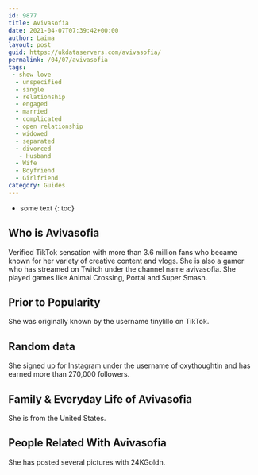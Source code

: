 ```yaml
---
id: 9877
title: Avivasofia
date: 2021-04-07T07:39:42+00:00
author: Laima
layout: post
guid: https://ukdataservers.com/avivasofia/
permalink: /04/07/avivasofia
tags:
 - show love
  - unspecified
  - single
  - relationship
  - engaged
  - married
  - complicated
  - open relationship
  - widowed
  - separated
  - divorced
   - Husband
  - Wife
  - Boyfriend
  - Girlfriend
category: Guides
---
```


* some text
{: toc}


## Who is Avivasofia
                  
                  
                  
Verified TikTok sensation with more than 3.6 million fans who became known for her variety of creative content and vlogs. She is also a gamer who has streamed on Twitch under the channel name avivasofia. She played games like Animal Crossing, Portal and Super Smash.
                  
              
            
              
            
                
                
                
## Prior to Popularity
                  
                  
                  
She was originally known by the username tinylillo on TikTok.
                  
              
            
              
            
                
                
                
## Random data
                  
                  
                  
She signed up for Instagram under the username of oxythoughtin and has earned more than 270,000 followers.
                  
              
            
              
            
                
                
                
## Family & Everyday Life of Avivasofia
                  
                  
                  
She is from the United States.
                  
              
            
              
            
                
                
                
## People Related With Avivasofia
                  
                  
                  
She has posted several pictures with 24KGoldn.
                  
              
            
              
            
                
              
            
              
              
            
            
              
            
          
          
          